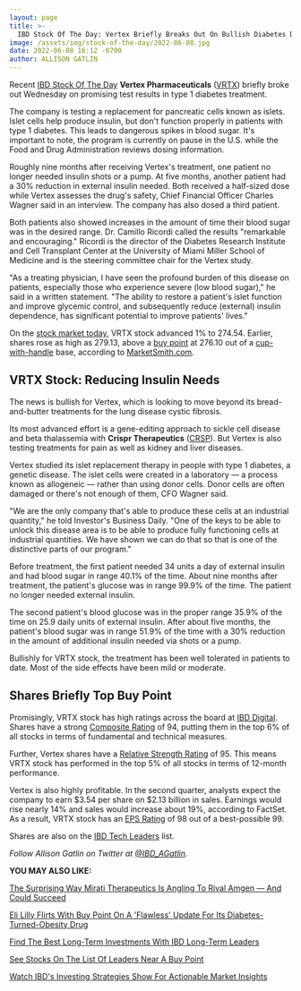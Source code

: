 ```yaml
---
layout: page
title: >-
  IBD Stock Of The Day: Vertex Briefly Breaks Out On Bullish Diabetes Data
image: /assets/img/stock-of-the-day/2022-06-08.jpg
date: 2022-06-08 16:12 -0700
author: ALLISON GATLIN
---
```







Recent [IBD Stock Of The Day](https://www.investors.com/research/ibd-stock-of-the-day/) **Vertex Pharmaceuticals** ([VRTX](https://research.investors.com/quote.aspx?symbol=VRTX)) briefly broke out Wednesday on promising test results in type 1 diabetes treatment.




The company is testing a replacement for pancreatic cells known as islets. Islet cells help produce insulin, but don't function properly in patients with type 1 diabetes. This leads to dangerous spikes in blood sugar. It's important to note, the program is currently on pause in the U.S. while the Food and Drug Administration reviews dosing information.


Roughly nine months after receiving Vertex's treatment, one patient no longer needed insulin shots or a pump. At five months, another patient had a 30% reduction in external insulin needed. Both received a half-sized dose while Vertex assesses the drug's safety, Chief Financial Officer Charles Wagner said in an interview. The company has also dosed a third patient.


Both patients also showed increases in the amount of time their blood sugar was in the desired range. Dr. Camillo Ricordi called the results "remarkable and encouraging." Ricordi is the director of the Diabetes Research Institute and Cell Transplant Center at the University of Miami Miller School of Medicine and is the steering committee chair for the Vertex study.


"As a treating physician, I have seen the profound burden of this disease on patients, especially those who experience severe (low blood sugar)," he said in a written statement. "The ability to restore a patient's islet function and improve glycemic control, and subsequently reduce (external) insulin dependence, has significant potential to improve patients' lives."


On the [stock market today](https://www.investors.com/market-trend/stock-market-today/stock-market-today-market-trends-best-stocks-buy-watch/), VRTX stock advanced 1% to 274.54. Earlier, shares rose as high as 279.13, above a [buy point](https://www.investors.com/how-to-invest/investors-corner/apple-stock-set-up-proper-buy-point-before-big-rally/) at 276.10 out of a [cup-with-handle](https://www.investors.com/how-to-invest/investors-corner/how-to-buy-stocks-lam-research-cup-with-handle-launched-75-percent-advance/) base, according to [MarketSmith.com](https://www.investors.com/product/marketsmith/?artProdLink=MarketSmith).


VRTX Stock: Reducing Insulin Needs
----------------------------------


The news is bullish for Vertex, which is looking to move beyond its bread-and-butter treatments for the lung disease cystic fibrosis.


Its most advanced effort is a gene-editing approach to sickle cell disease and beta thalassemia with **Crispr Therapeutics** ([CRSP](https://research.investors.com/quote.aspx?symbol=CRSP)). But Vertex is also testing treatments for pain as well as kidney and liver diseases.


Vertex studied its islet replacement therapy in people with type 1 diabetes, a genetic disease. The islet cells were created in a laboratory — a process known as allogeneic — rather than using donor cells. Donor cells are often damaged or there's not enough of them, CFO Wagner said.


"We are the only company that's able to produce these cells at an industrial quantity," he told Investor's Business Daily. "One of the keys to be able to unlock this disease area is to be able to produce fully functioning cells at industrial quantities. We have shown we can do that so that is one of the distinctive parts of our program."


Before treatment, the first patient needed 34 units a day of external insulin and had blood sugar in range 40.1% of the time. About nine months after treatment, the patient's glucose was in range 99.9% of the time. The patient no longer needed external insulin.


The second patient's blood glucose was in the proper range 35.9% of the time on 25.9 daily units of external insulin. After about five months, the patient's blood sugar was in range 51.9% of the time with a 30% reduction in the amount of additional insulin needed via shots or a pump.


Bullishly for VRTX stock, the treatment has been well tolerated in patients to date. Most of the side effects have been mild or moderate.


Shares Briefly Top Buy Point
----------------------------


Promisingly, VRTX stock has high ratings across the board at [IBD Digital](https://www.investors.com/product/ibd-digital/?artProdLink=IBD_Digital). Shares have a strong [Composite Rating](https://www.investors.com/how-to-invest/investors-corner/how-to-research-growth-stocks/) of 94, putting them in the top 6% of all stocks in terms of fundamental and technical measures.


Further, Vertex shares have a [Relative Strength Rating](https://www.investors.com/how-to-invest/investors-corner/relative-strength-rating-stock-chart-analysis-helps-pick-outstanding-growth-stocks/) of 95. This means VRTX stock has performed in the top 5% of all stocks in terms of 12-month performance.


Vertex is also highly profitable. In the second quarter, analysts expect the company to earn $3.54 per share on $2.13 billion in sales. Earnings would rise nearly 14% and sales would increase about 19%, according to FactSet. As a result, VRTX stock has an [EPS Rating](https://www.investors.com/how-to-invest/investors-corner/eps-rating-is-key-to-picking-great-stocks/) of 98 out of a best-possible 99.


Shares are also on the [IBD Tech Leaders](https://www.investors.com/data-tables/ibd-tech-leaders-jun-06-2022/) list.


*Follow Allison Gatlin on Twitter at [@IBD\_AGatlin](https://twitter.com/IBD_AGatlin).*


**YOU MAY ALSO LIKE:**


[The Surprising Way Mirati Therapeutics Is Angling To Rival Amgen — And Could Succeed](https://www.investors.com/news/technology/mrtx-stock-surges-on-the-surprising-way-it-could-rival-amgen-and-win/)


[Eli Lilly Flirts With Buy Point On A 'Flawless' Update For Its Diabetes-Turned-Obesity Drug](https://www.investors.com/news/technology/lly-stock-pops-on-flawless-update-for-diabetes-turned-obesity-treatment/)


[Find The Best Long-Term Investments With IBD Long-Term Leaders](https://www.investors.com/research/ibd-long-term-leaders-screen)


[See Stocks On The List Of Leaders Near A Buy Point](https://www.investors.com/product/leaderboard/?artProdLink=Leaderboard)


[Watch IBD's Investing Strategies Show For Actionable Market Insights](https://www.investors.com/how-to-invest/investing-strategies/)




